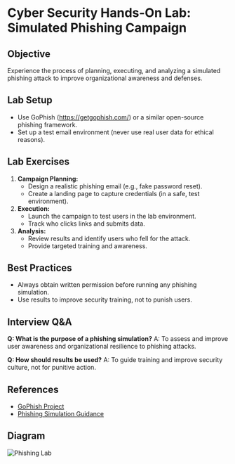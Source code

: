 # Cyber Security Hands-On Lab: Simulated Phishing Campaign

## Objective
Experience the process of planning, executing, and analyzing a simulated phishing attack to improve organizational awareness and defenses.

## Lab Setup
- Use GoPhish (https://getgophish.com/) or a similar open-source phishing framework.
- Set up a test email environment (never use real user data for ethical reasons).

## Lab Exercises
1. **Campaign Planning:**
   - Design a realistic phishing email (e.g., fake password reset).
   - Create a landing page to capture credentials (in a safe, test environment).
2. **Execution:**
   - Launch the campaign to test users in the lab environment.
   - Track who clicks links and submits data.
3. **Analysis:**
   - Review results and identify users who fell for the attack.
   - Provide targeted training and awareness.

## Best Practices
- Always obtain written permission before running any phishing simulation.
- Use results to improve security training, not to punish users.

## Interview Q&A
**Q: What is the purpose of a phishing simulation?**
A: To assess and improve user awareness and organizational resilience to phishing attacks.

**Q: How should results be used?**
A: To guide training and improve security culture, not for punitive action.

## References
- [GoPhish Project](https://getgophish.com/)
- [Phishing Simulation Guidance](https://www.sans.org/blog/how-to-run-a-successful-phishing-simulation/)

## Diagram
![Phishing Lab](https://getgophish.com/img/gophish-lab-diagram.png)

